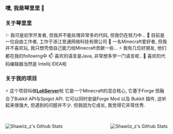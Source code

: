 ### 嘿, 我是琴里里 👋

### 关于琴里里

✨ 我可是初学开发者, 但我并不能处理非常多的代码, 但我仍在努力中...
🔭 目前是一位自由工作者, 工作于浙江昱通网络科技有限公司
🤔 一名Minecraft爱好者, 但我并不喜欢玩, 我只想凭借自己能力给Minecraft贡献一些...
⚡ 我有几位好朋友, 他们都在我的following中
📫 喜欢的语言是Java, 非常想多学一门语言呢..
🌱 喜欢的代码编辑器当然是 Intellij IDEA啦

### 关于我的项目

⚡ 这个项目叫做[**LoliServer**](https://github.com/Loli-Server)啦
它是一个Minecraft的混合核心, 它基于Forge 但融合了Bukkit API与Spigot API.
它可以同时安装Forge Mod 以及 Bukkit 插件, 这听起来很强大, 但遇到的问题并不少.
但我因为它成长, 我觉得它非常优秀.

<br/>
<br/>
<img align="left" alt="Shawiiz_z's Github Stats" src="https://github-readme-stats.vercel.app/api/top-langs/?username=kotori0629&show_icons=true&hide_border=true&theme=radical" />
<img align="right" alt="Shawiiz_z's Github Stats" src="https://github-readme-stats.vercel.app/api?username=kotori0629&show_icons=true&hide_border=true&theme=radical" />
